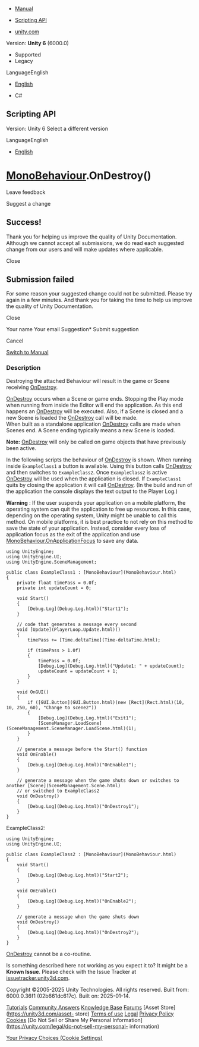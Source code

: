 [ ]()

  * [Manual](../Manual/index.html)
  * [Scripting API](../ScriptReference/index.html)

  * [unity.com](https://unity.com/)

Version: **Unity 6** (6000.0)

  * Supported
  * Legacy

LanguageEnglish

  * [English]()

  * C#

[ ](https://docs.unity3d.com)

## Scripting API

Version: Unity 6 Select a different version

LanguageEnglish

  * [English]()

#  [MonoBehaviour](MonoBehaviour.html).OnDestroy()

Leave feedback

Suggest a change

## Success!

Thank you for helping us improve the quality of Unity Documentation. Although
we cannot accept all submissions, we do read each suggested change from our
users and will make updates where applicable.

Close

## Submission failed

For some reason your suggested change could not be submitted. Please <a>try
again</a> in a few minutes. And thank you for taking the time to help us
improve the quality of Unity Documentation.

Close

Your name Your email Suggestion* Submit suggestion

Cancel

[Switch to Manual](../Manual/class-MonoBehaviour.html "Go to MonoBehaviour
Component in the Manual")

### Description

Destroying the attached Behaviour will result in the game or Scene receiving
[OnDestroy](MonoBehaviour.OnDestroy.html).

[OnDestroy](MonoBehaviour.OnDestroy.html) occurs when a Scene or game ends.
Stopping the Play mode when running from inside the Editor will end the
application. As this end happens an [OnDestroy](MonoBehaviour.OnDestroy.html)
will be executed. Also, if a Scene is closed and a new Scene is loaded the
[OnDestroy](MonoBehaviour.OnDestroy.html) call will be made.  
When built as a standalone application
[OnDestroy](MonoBehaviour.OnDestroy.html) calls are made when Scenes end. A
Scene ending typically means a new Scene is loaded.  
  
**Note:** [OnDestroy](MonoBehaviour.OnDestroy.html) will only be called on
game objects that have previously been active.  
  
  
  
In the following scripts the behaviour of
[OnDestroy](MonoBehaviour.OnDestroy.html) is shown. When running inside
`ExampleClass1` a button is available. Using this button calls
[OnDestroy](MonoBehaviour.OnDestroy.html) and then switches to
`ExampleClass2`. Once `ExampleClass2` is active
[OnDestroy](MonoBehaviour.OnDestroy.html) will be used when the application is
closed. If `ExampleClass1` quits by closing the application it will call
[OnDestroy](MonoBehaviour.OnDestroy.html). (In the build and run of the
application the console displays the text output to the Player Log.)  
  
**Warning** : If the user suspends your application on a mobile platform, the
operating system can quit the application to free up resources. In this case,
depending on the operating system, Unity might be unable to call this method.
On mobile platforms, it is best practice to not rely on this method to save
the state of your application. Instead, consider every loss of application
focus as the exit of the application and use
[MonoBehaviour.OnApplicationFocus](MonoBehaviour.OnApplicationFocus.html) to
save any data.

    
    
    using UnityEngine;
    using UnityEngine.UI;
    using UnityEngine.SceneManagement;  
      
    public class ExampleClass1 : [MonoBehaviour](MonoBehaviour.html)
    {
        private float timePass = 0.0f;
        private int updateCount = 0;  
      
        void Start()
        {
            [Debug.Log](Debug.Log.html)("Start1");
        }  
      
        // code that generates a message every second
        void [Update](PlayerLoop.Update.html)()
        {
            timePass += [Time.deltaTime](Time-deltaTime.html);  
      
            if (timePass > 1.0f)
            {
                timePass = 0.0f;
                [Debug.Log](Debug.Log.html)("Update1: " + updateCount);
                updateCount = updateCount + 1;
            }
        }  
      
        void OnGUI()
        {
            if ([GUI.Button](GUI.Button.html)(new [Rect](Rect.html)(10, 10, 250, 60), "Change to scene2"))
            {
                [Debug.Log](Debug.Log.html)("Exit1");
                [SceneManager.LoadScene](SceneManagement.SceneManager.LoadScene.html)(1);
            }
        }  
      
        // generate a message before the Start() function
        void OnEnable()
        {
            [Debug.Log](Debug.Log.html)("OnEnable1");
        }  
      
        // generate a message when the game shuts down or switches to another [Scene](SceneManagement.Scene.html)
        // or switched to ExampleClass2
        void OnDestroy()
        {
            [Debug.Log](Debug.Log.html)("OnDestroy1");
        }
    }
    

ExampleClass2:

    
    
    using UnityEngine;
    using UnityEngine.UI;  
      
    public class ExampleClass2 : [MonoBehaviour](MonoBehaviour.html)
    {
        void Start()
        {
            [Debug.Log](Debug.Log.html)("Start2");
        }  
      
        void OnEnable()
        {
            [Debug.Log](Debug.Log.html)("OnEnable2");
        }  
      
        // generate a message when the game shuts down
        void OnDestroy()
        {
            [Debug.Log](Debug.Log.html)("OnDestroy2");
        }
    }
    

[OnDestroy](MonoBehaviour.OnDestroy.html) cannot be a co-routine.

Is something described here not working as you expect it to? It might be a
**Known Issue**. Please check with the Issue Tracker at
[issuetracker.unity3d.com](https://issuetracker.unity3d.com).

Copyright ©2005-2025 Unity Technologies. All rights reserved. Built from:
6000.0.36f1 (02b661dc617c). Built on: 2025-01-14.

[Tutorials](https://unity3d.com/learn) [Community
Answers](https://answers.unity3d.com) [Knowledge
Base](https://support.unity3d.com/hc/en-us)
[Forums](https://forum.unity3d.com) [Asset Store](https://unity3d.com/asset-
store) [Terms of use](https://docs.unity3d.com/Manual/TermsOfUse.html)
[Legal](https://unity.com/legal) [Privacy
Policy](https://unity.com/legal/privacy-policy)
[Cookies](https://unity.com/legal/cookie-policy) [Do Not Sell or Share My
Personal Information](https://unity.com/legal/do-not-sell-my-personal-
information)

[Your Privacy Choices (Cookie Settings)](javascript:void\(0\);)

